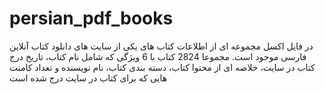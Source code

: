 # persian_pdf_books
در فایل اکسل مجموعه ای از اطلاعات کتاب های یکی از سایت های دانلود کتاب آنلاین فارسی موجود است. مجموعا 2824 کتاب با 6 ویژگی که شامل نام کتاب، تاریخ درج کتاب در سایت، خلاصه ای از محتوا کتاب، دسته بندی کتاب، نام نویسنده و تعداد کامنت هایی که برای کتاب در سایت درج شده است
